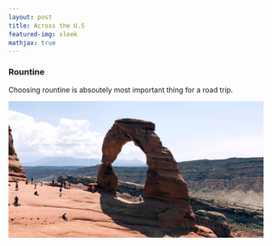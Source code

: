 ```yaml
---
layout: post
title: Across the U.S
featured-img: sleek
mathjax: true
---
```

### Rountine
Choosing rountine is absoutely most important thing for a road trip.

![Arches National Park](/assets/img/posts/sleek.jpg)
